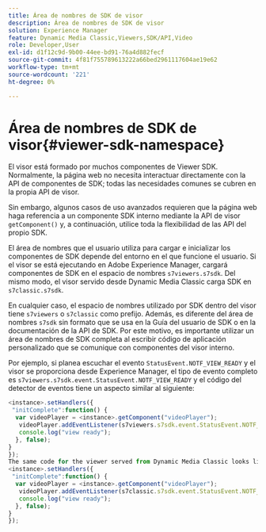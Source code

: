 ```yaml
---
title: Área de nombres de SDK de visor
description: Área de nombres de SDK de visor
solution: Experience Manager
feature: Dynamic Media Classic,Viewers,SDK/API,Video
role: Developer,User
exl-id: d1f12c9d-9b00-44ee-bd91-76a4d882fecf
source-git-commit: 4f81f755789613222a66bed2961117604ae19e62
workflow-type: tm+mt
source-wordcount: '221'
ht-degree: 0%

---
```


# Área de nombres de SDK de visor{#viewer-sdk-namespace}

El visor está formado por muchos componentes de Viewer SDK. Normalmente, la página web no necesita interactuar directamente con la API de componentes de SDK; todas las necesidades comunes se cubren en la propia API de visor.

Sin embargo, algunos casos de uso avanzados requieren que la página web haga referencia a un componente SDK interno mediante la API de visor `getComponent()` y, a continuación, utilice toda la flexibilidad de las API del propio SDK.

El área de nombres que el usuario utiliza para cargar e inicializar los componentes de SDK depende del entorno en el que funcione el usuario. Si el visor se está ejecutando en Adobe Experience Manager, cargará componentes de SDK en el espacio de nombres `s7viewers.s7sdk`. Del mismo modo, el visor servido desde Dynamic Media Classic carga SDK en `s7classic.s7sdk`.

En cualquier caso, el espacio de nombres utilizado por SDK dentro del visor tiene `s7viewers` o `s7classic` como prefijo. Además, es diferente del área de nombres `s7sdk` sin formato que se usa en la Guía del usuario de SDK o en la documentación de la API de SDK. Por este motivo, es importante utilizar un área de nombres de SDK completa al escribir código de aplicación personalizado que se comunique con componentes del visor interno.

Por ejemplo, si planea escuchar el evento `StatusEvent.NOTF_VIEW_READY` y el visor se proporciona desde Experience Manager, el tipo de evento completo es `s7viewers.s7sdk.event.StatusEvent.NOTF_VIEW_READY` y el código del detector de eventos tiene un aspecto similar al siguiente:

```javascript {.line-numbers}
<instance>.setHandlers({ 
 "initComplete":function() { 
  var videoPlayer = <instance>.getComponent("videoPlayer"); 
   videoPlayer.addEventListener(s7viewers.s7sdk.event.StatusEvent.NOTF_VIEW_READY, function(e) { 
   console.log("view ready"); 
  }, false); 
} 
}); 
The same code for the viewer served from Dynamic Media Classic looks like the following: 
<instance>.setHandlers({ 
 "initComplete":function() { 
  var videoPlayer = <instance>.getComponent("videoPlayer"); 
   videoPlayer.addEventListener(s7classic.s7sdk.event.StatusEvent.NOTF_VIEW_READY, function(e) { 
   console.log("view ready"); 
  }, false); 
} 
});
```
